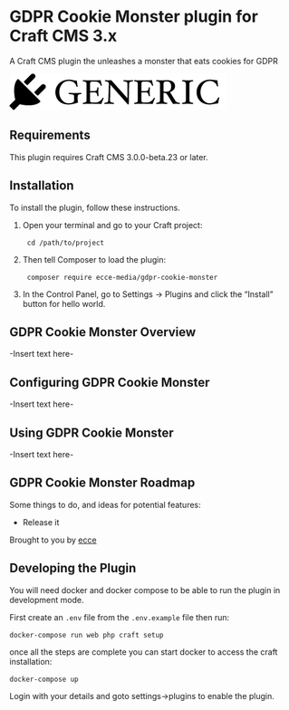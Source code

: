 # GDPR Cookie Monster plugin for Craft CMS 3.x

A Craft CMS plugin the unleashes a monster that eats cookies for GDPR

![Screenshot](resources/img/plugin-logo.png)

## Requirements

This plugin requires Craft CMS 3.0.0-beta.23 or later.

## Installation

To install the plugin, follow these instructions.

1. Open your terminal and go to your Craft project:

        cd /path/to/project

2. Then tell Composer to load the plugin:

        composer require ecce-media/gdpr-cookie-monster

3. In the Control Panel, go to Settings → Plugins and click the “Install” button for hello world.

## GDPR Cookie Monster Overview

-Insert text here-

## Configuring GDPR Cookie Monster

-Insert text here-

## Using GDPR Cookie Monster

-Insert text here-

## GDPR Cookie Monster Roadmap

Some things to do, and ideas for potential features:

* Release it

Brought to you by [ecce](https://ecce.uk)

## Developing the Plugin

You will need docker and docker compose to be able to run the plugin in development mode.

First create an `.env` file from the `.env.example` file then run:

    docker-compose run web php craft setup
    
once all the steps are complete you can start docker to access the craft installation:

    docker-compose up

Login with your details and goto settings->plugins to enable the plugin.  

